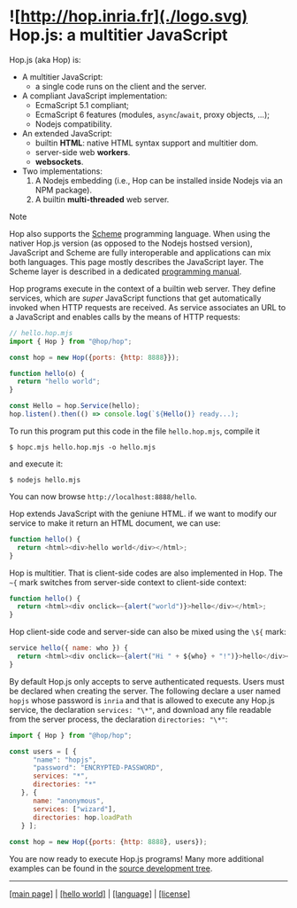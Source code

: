 ![http://hop.inria.fr](./logo.svg) Hop.js: a multitier JavaScript
=================================================================

Hop.js (aka Hop) is:

* A multitier JavaScript:
  - a single code runs on the client and the server.
* A compliant JavaScript implementation:
  - EcmaScript 5.1 compliant;
  - EcmaScript 6 features (modules, `async`/`await`, proxy objects, ...);
  - Nodejs compatibility.
* An extended JavaScript:
  - builtin **HTML**: native HTML syntax support and multitier dom.
  - server-side web **workers**.
  - **websockets**.
* Two implementations:
  1. A Nodejs embedding (i.e., Hop can be installed inside Nodejs via an NPM package).
  2. A builtin **multi-threaded** web server.

> [!NOTE]
> Hop also supports the [Scheme](http://www-sop.inria.fr/indes/fp/Bigloo/)
> programming language. When using the nativer Hop.js version (as opposed
> to the Nodejs hostsed version), JavaScript and Scheme are fully 
> interoperable and applications can mix both languages. This
> page mostly describes the JavaScript layer. The Scheme layer is
> described in a dedicated
> [programming manual](http://hop.inria.fr/hop/doc?lang=hop).

Hop programs execute in the context of a builtin web server. They
define services, which are _super_ JavaScript functions that get
automatically invoked when HTTP requests are received. As service
associates an URL to a JavaScript and enables calls by the means
of HTTP requests:

```javascript
// hello.hop.mjs
import { Hop } from "@hop/hop";

const hop = new Hop({ports: {http: 8888}});

function hello(o) {
  return "hello world";
}

const Hello = hop.Service(hello);
hop.listen().then(() => console.log(`${Hello()} ready...);
```

To run this program put this code in the file `hello.hop.mjs`, compile it

```shell
$ hopc.mjs hello.hop.mjs -o hello.mjs
```

and execute it:

```shell
$ nodejs hello.mjs
```

You can now browse `http://localhost:8888/hello`.


Hop extends JavaScript with the geniune HTML. if we want to modify
our service to make it return an HTML document, we can use:

```javascript
function hello() {
  return <html><div>hello world</div></html>;
}
```

Hop is multitier. That is client-side codes are also implemented in Hop. The
`~{` mark switches from server-side context to client-side context:

```javascript
function hello() {
  return <html><div onclick=~{alert("world")}>hello</div></html>;
}
```

Hop client-side code and server-side can also be mixed using the
`\${` mark:

```javascript
service hello({ name: who }) {
  return <html><div onclick=~{alert("Hi " + ${who} + "!")}>hello</div></html>;
}
```

By default Hop.js only accepts to serve authenticated requests. Users
must be declared when creating the server. The following declare a
user named `hopjs` whose password is `inria` and that is
allowed to execute any Hop.js service, the declaration `services: "\*"`, and
download any file readable from the server process, the declaration
`directories: "\*"`:

```javascript
import { Hop } from "@hop/hop";

const users = [ {
      "name": "hopjs",
      "password": "ENCRYPTED-PASSWORD",
      services: "*",
      directories: "*"
   }, { 
      name: "anonymous",
      services: ["wizard"],
      directories: hop.loadPath
   } ];
   
const hop = new Hop({ports: {http: 8888}, users});
```

You are now ready to execute Hop.js programs! Many more additional examples
can be found in the
[source development tree](https://github.com/manuel-serrano/hop/tree/3.1.x/examples).

 - - - - - - - - - - - - - - - - - - - - - - - - - - - - - - - - - - - - - - - -
[[main page]](../README.md) | [[hello world]](./hello.md) | [[language]](./lang/README.md) | [[license]](./license.md)
